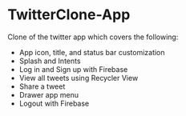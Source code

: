 # TwitterClone-App


Clone of the twitter app which covers the following:
* App icon, title, and status bar customization
* Splash and Intents
* Log in and Sign up with Firebase
* View all tweets using Recycler View
* Share a tweet
* Drawer app menu
* Logout with Firebase
